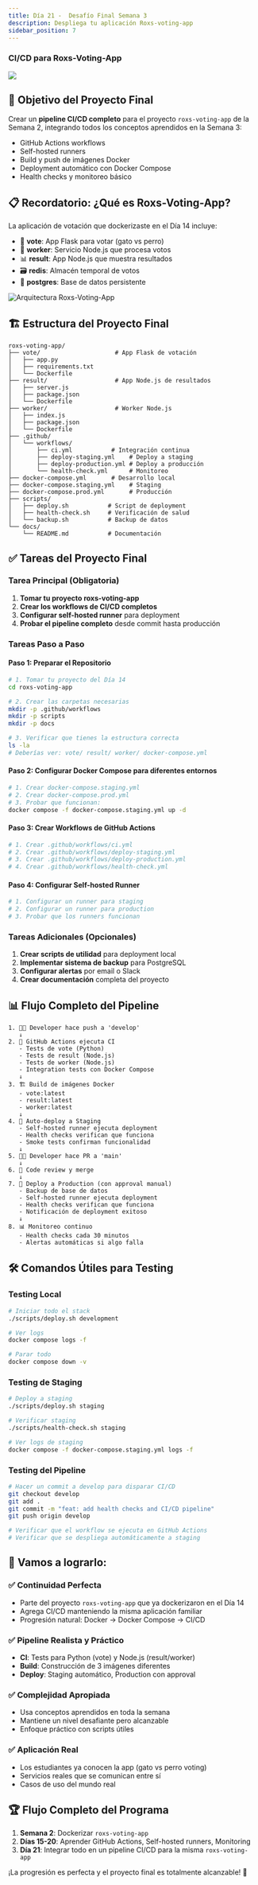 ```yaml
---
title: Día 21 -  Desafío Final Semana 3
description: Despliega tu aplicación Roxs-voting-app
sidebar_position: 7
---
```


### CI/CD para Roxs-Voting-App

![](../../static/images/banner/3.png)

## 🎯 Objetivo del Proyecto Final
Crear un **pipeline CI/CD completo** para el proyecto `roxs-voting-app` de la Semana 2, integrando todos los conceptos aprendidos en la Semana 3:
- GitHub Actions workflows
- Self-hosted runners
- Build y push de imágenes Docker
- Deployment automático con Docker Compose
- Health checks y monitoreo básico

## 📋 Recordatorio: ¿Qué es Roxs-Voting-App?

La aplicación de votación que dockerizaste en el Día 14 incluye:
- 🐍 **vote**: App Flask para votar (gato vs perro)
- 🧠 **worker**: Servicio Node.js que procesa votos
- 📊 **result**: App Node.js que muestra resultados
- 🗃️ **redis**: Almacén temporal de votos
- 🐘 **postgres**: Base de datos persistente

![Arquitectura Roxs-Voting-App](../../static/images/2.png)

## 🏗️ Estructura del Proyecto Final

```
roxs-voting-app/
├── vote/                     # App Flask de votación
│   ├── app.py
│   ├── requirements.txt
│   └── Dockerfile
├── result/                   # App Node.js de resultados
│   ├── server.js
│   ├── package.json
│   └── Dockerfile
├── worker/                   # Worker Node.js
│   ├── index.js
│   ├── package.json
│   └── Dockerfile
├── .github/
│   └── workflows/
│       ├── ci.yml           # Integración continua
│       ├── deploy-staging.yml    # Deploy a staging
│       ├── deploy-production.yml # Deploy a producción
│       └── health-check.yml      # Monitoreo
├── docker-compose.yml       # Desarrollo local
├── docker-compose.staging.yml    # Staging
├── docker-compose.prod.yml       # Producción
├── scripts/
│   ├── deploy.sh           # Script de deployment
│   ├── health-check.sh     # Verificación de salud
│   └── backup.sh           # Backup de datos
└── docs/
    └── README.md           # Documentación
```


## ✅ Tareas del Proyecto Final

### Tarea Principal (Obligatoria)
1. **Tomar tu proyecto roxs-voting-app**
2. **Crear los workflows de CI/CD completos**
3. **Configurar self-hosted runner** para deployment
4. **Probar el pipeline completo** desde commit hasta producción

### Tareas Paso a Paso

#### Paso 1: Preparar el Repositorio
```bash
# 1. Tomar tu proyecto del Día 14
cd roxs-voting-app

# 2. Crear las carpetas necesarias
mkdir -p .github/workflows
mkdir -p scripts
mkdir -p docs

# 3. Verificar que tienes la estructura correcta
ls -la
# Deberías ver: vote/ result/ worker/ docker-compose.yml
```

#### Paso 2: Configurar Docker Compose para diferentes entornos
```bash
# 1. Crear docker-compose.staging.yml
# 2. Crear docker-compose.prod.yml
# 3. Probar que funcionan:
docker compose -f docker-compose.staging.yml up -d
```

#### Paso 3: Crear Workflows de GitHub Actions
```bash
# 1. Crear .github/workflows/ci.yml
# 2. Crear .github/workflows/deploy-staging.yml
# 3. Crear .github/workflows/deploy-production.yml
# 4. Crear .github/workflows/health-check.yml
```

#### Paso 4: Configurar Self-hosted Runner
```bash
# 1. Configurar un runner para staging
# 2. Configurar un runner para production
# 3. Probar que los runners funcionan
```

### Tareas Adicionales (Opcionales)
1. **Crear scripts de utilidad** para deployment local
2. **Implementar sistema de backup** para PostgreSQL
3. **Configurar alertas** por email o Slack
4. **Crear documentación** completa del proyecto


## 📊 Flujo Completo del Pipeline

```
1. 👨‍💻 Developer hace push a 'develop'
   ↓
2. 🔄 GitHub Actions ejecuta CI
   - Tests de vote (Python)
   - Tests de result (Node.js) 
   - Tests de worker (Node.js)
   - Integration tests con Docker Compose
   ↓
3. 🏗️ Build de imágenes Docker
   - vote:latest
   - result:latest
   - worker:latest
   ↓
4. 🚀 Auto-deploy a Staging
   - Self-hosted runner ejecuta deployment
   - Health checks verifican que funciona
   - Smoke tests confirman funcionalidad
   ↓
5. 👨‍💻 Developer hace PR a 'main'
   ↓
6. 👀 Code review y merge
   ↓
7. 🎯 Deploy a Production (con approval manual)
   - Backup de base de datos
   - Self-hosted runner ejecuta deployment
   - Health checks verifican que funciona
   - Notificación de deployment exitoso
   ↓
8. 📊 Monitoreo continuo
   - Health checks cada 30 minutos
   - Alertas automáticas si algo falla
```

## 🛠️ Comandos Útiles para Testing

### Testing Local
```bash
# Iniciar todo el stack
./scripts/deploy.sh development

# Ver logs
docker compose logs -f

# Parar todo
docker compose down -v
```

### Testing de Staging
```bash
# Deploy a staging
./scripts/deploy.sh staging

# Verificar staging
./scripts/health-check.sh staging

# Ver logs de staging
docker compose -f docker-compose.staging.yml logs -f
```

### Testing del Pipeline
```bash
# Hacer un commit a develop para disparar CI/CD
git checkout develop
git add .
git commit -m "feat: add health checks and CI/CD pipeline"
git push origin develop

# Verificar que el workflow se ejecuta en GitHub Actions
# Verificar que se despliega automáticamente a staging
```

## 🎯 Vamos a lograrlo:

### ✅ **Continuidad Perfecta**
- Parte del proyecto `roxs-voting-app` que ya dockerizaron en el Día 14
- Agrega CI/CD manteniendo la misma aplicación familiar
- Progresión natural: Docker → Docker Compose → CI/CD

### ✅ **Pipeline Realista y Práctico**
- **CI**: Tests para Python (vote) y Node.js (result/worker)
- **Build**: Construcción de 3 imágenes diferentes
- **Deploy**: Staging automático, Production con approval

### ✅ **Complejidad Apropiada**
- Usa conceptos aprendidos en toda la semana
- Mantiene un nivel desafiante pero alcanzable
- Enfoque práctico con scripts útiles

### ✅ **Aplicación Real**
- Los estudiantes ya conocen la app (gato vs perro voting)
- Servicios reales que se comunican entre sí
- Casos de uso del mundo real

## 🏆 **Flujo Completo del Programa**

1. **Semana 2**: Dockerizar `roxs-voting-app` 
2. **Días 15-20**: Aprender GitHub Actions, Self-hosted runners, Monitoring
3. **Día 21**: Integrar todo en un pipeline CI/CD para la misma `roxs-voting-app`


¡La progresión es perfecta y el proyecto final es totalmente alcanzable! 🚀